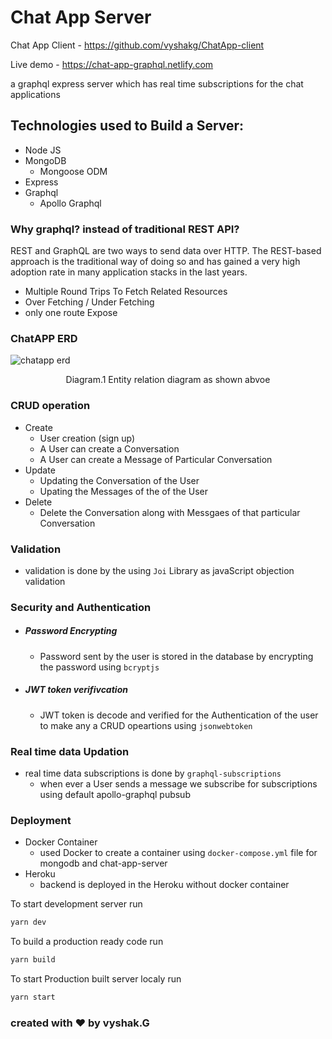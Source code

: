 # Chat App Server

Chat App Client - https://github.com/vyshakg/ChatApp-client

Live demo - https://chat-app-graphql.netlify.com

a graphql express server which has real time subscriptions for the chat applications

## Technologies used to Build a Server:
- Node JS
- MongoDB
  - Mongoose ODM
- Express
- Graphql
  - Apollo Graphql

### Why graphql? instead of traditional REST API?
REST and GraphQL are two ways to send data over HTTP. The REST-based approach is the traditional way of doing so and has gained a very    high adoption rate in many application stacks in the last years.
 - Multiple Round Trips To Fetch Related Resources
 - Over Fetching / Under Fetching
 - only one route Expose 

### ChatAPP ERD

![chatapp erd](https://user-images.githubusercontent.com/17231224/51190957-661baa80-1909-11e9-9c4d-6439679dbd31.png)

<p align="center"> Diagram.1 Entity relation diagram as shown abvoe</p>

### CRUD operation 
- Create
  - User creation (sign up)
  - A User can create a Conversation
  - A User can create a Message of Particular Conversation
- Update
  - Updating the Conversation of the User
  - Upating the Messages of the of the User
- Delete 
  - Delete the Conversation along with Messgaes of that particular Conversation

### Validation
- validation is done by the using `Joi` Library as javaScript objection validation
  
### Security and Authentication
- ##### Password Encrypting
  - Password sent by the user is stored in the database by encrypting the password using `bcryptjs`
- ##### JWT token verifivcation
  - JWT token is decode and verified for the Authentication of the user to make any a CRUD opeartions using `jsonwebtoken`
  
### Real time data Updation
- real time data subscriptions is done by `graphql-subscriptions`
  - when ever a User sends a message we subscribe for subscriptions using default apollo-graphql pubsub
### Deployment 
- Docker Container
  - used Docker to create a container using `docker-compose.yml` file for mongodb and chat-app-server
 - Heroku
    - backend is deployed in the Heroku without docker container

To start development server run
```sh
yarn dev
```
To build a  production ready code run 
```sh
yarn build
```
To start Production built server localy run 
```sh
yarn start
```

### created with :heart: by vyshak.G
